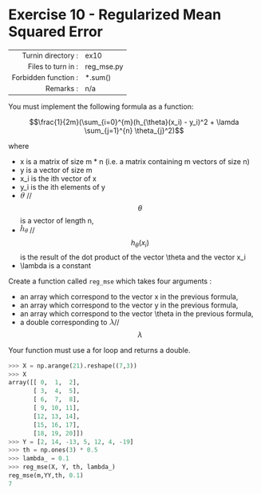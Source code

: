 # Exercise 10 - Regularized Mean Squared Error

|                         |                    |
| -----------------------:| ------------------ |
|   Turnin directory :    |  ex10              |
|   Files to turn in :    |  reg_mse.py        |
|   Forbidden function :  |  *.sum()           |
|   Remarks :             |  n/a               |


You must implement the following formula as a function:  
  
$$\frac{1}{2m}(\sum_{i=0}^{m}(h_{\theta}(x_i) - y_i)^2 + \lamda \sum_{j=1}^{n} \theta_{j}^2)$$

where  
- x is a matrix of size m * n (i.e. a matrix containing m vectors of size n)
- y is a vector of size m 
- x_i is the ith vector of x
- y_i is the ith elements of y
- ![image info](../assets/theta.png) // $$\theta$$ is a vector of length n,
- ![image info](../assets/hth.png) // $$ h_{\theta}(x_i) $$ is the result of the dot product of the vector \theta and the vector x_i
- \lambda is a constant

Create a function called `reg_mse` which takes four arguments : 
  - an array which correspond to the vector x in the previous formula,
  - an array which correspond to the vector y in the previous formula,
  - an array which correspond to the vector \theta in the previous formula,
  - a double corresponding to ![image info](../assets/lambda.png)// $$\lambda$$

Your function must use a for loop and returns a double.

```python
>>> X = np.arange(21).reshape((7,3))
>>> X
array([[ 0,  1,  2],
       [ 3,  4,  5],
       [ 6,  7,  8],
       [ 9, 10, 11],
       [12, 13, 14],
       [15, 16, 17],
       [18, 19, 20]])
>>> Y = [2, 14, -13, 5, 12, 4, -19]
>>> th = np.ones(3) * 0.5
>>> lambda_ = 0.1 
>>> reg_mse(X, Y, th, lambda_)
reg_mse(m,YY,th, 0.1)
7
```
